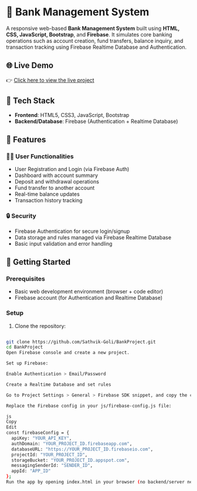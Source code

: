 # 🏦 Bank Management System

A responsive web-based **Bank Management System** built using **HTML, CSS, JavaScript, Bootstrap**, and **Firebase**. It simulates core banking operations such as account creation, fund transfers, balance inquiry, and transaction tracking using Firebase Realtime Database and Authentication.

## 🌐 Live Demo

👉 [Click here to view the live project](https://sathvik1404.github.io/Bankproject/)

## 🧰 Tech Stack

- **Frontend**: HTML5, CSS3, JavaScript, Bootstrap
- **Backend/Database**: Firebase (Authentication + Realtime Database)

## 🔐 Features

### 🧑‍💼 User Functionalities
- User Registration and Login (via Firebase Auth)
- Dashboard with account summary
- Deposit and withdrawal operations
- Fund transfer to another account
- Real-time balance updates
- Transaction history tracking

### 🔒 Security
- Firebase Authentication for secure login/signup
- Data storage and rules managed via Firebase Realtime Database
- Basic input validation and error handling


## 🔧 Getting Started

### Prerequisites
- Basic web development environment (browser + code editor)
- Firebase account (for Authentication and Realtime Database)

### Setup

1. Clone the repository:
```bash

git clone https://github.com/Sathvik-Goli/BankProject.git
cd BankProject
Open Firebase console and create a new project.

Set up Firebase:

Enable Authentication > Email/Password

Create a Realtime Database and set rules

Go to Project Settings > General > Firebase SDK snippet, and copy the config

Replace the Firebase config in your js/firebase-config.js file:

js
Copy
Edit
const firebaseConfig = {
  apiKey: "YOUR_API_KEY",
  authDomain: "YOUR_PROJECT_ID.firebaseapp.com",
  databaseURL: "https://YOUR_PROJECT_ID.firebaseio.com",
  projectId: "YOUR_PROJECT_ID",
  storageBucket: "YOUR_PROJECT_ID.appspot.com",
  messagingSenderId: "SENDER_ID",
  appId: "APP_ID"
};
Run the app by opening index.html in your browser (no backend/server needed).
